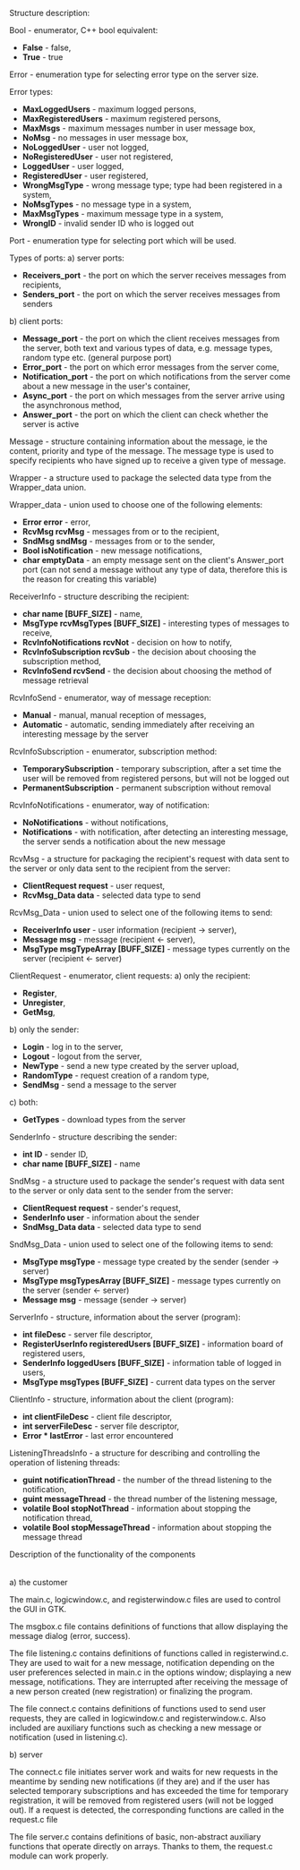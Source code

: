 Structure description:



Bool - enumerator, C++ bool equivalent:
  - **False** - false,
  - **True** - true



Error - enumeration type for selecting error type on the server size.

Error types:
  - **MaxLoggedUsers** - maximum logged persons,
  - **MaxRegisteredUsers** - maximum registered persons,
  - **MaxMsgs** - maximum messages number in user message box,
  - **NoMsg** - no messages in user message box,
  - **NoLoggedUser** - user not logged,
  - **NoRegisteredUser** - user not registered,
  - **LoggedUser** - user logged,
  - **RegisteredUser** - user registered,
  - **WrongMsgType** - wrong message type; type had been registered in a system,
  - **NoMsgTypes** - no message type in a system,
  - **MaxMsgTypes** - maximum message type in a system,
  - **WrongID** - invalid sender ID who is logged out




Port - enumeration type for selecting port which will be used.

Types of ports:
a) server ports:
  - **Receivers_port** - the port on which the server receives messages from recipients,
  - **Senders_port** - the port on which the server receives messages from senders

b) client ports:
  - **Message_port** - the port on which the client receives messages from the server, both text and various types of data, e.g. message types, random type etc. (general purpose port)
  - **Error_port** - the port on which error messages from the server come,
  - **Notification_port** - the port on which notifications from the server come about a new message in the user's container,
  - **Async_port** - the port on which messages from the server arrive using the asynchronous method,
  - **Answer_port** - the port on which the client can check whether the server is active





Message - structure containing information about the message, ie the content, priority and type of the message.
The message type is used to specify recipients who have signed up to receive a given type of message.







Wrapper - a structure used to package the selected data type from the Wrapper_data union.




Wrapper_data - union used to choose one of the following elements:
  - **Error error** - error,
  - **RcvMsg rcvMsg** - messages from or to the recipient,
  - **SndMsg sndMsg** - messages from or to the sender,
  - **Bool isNotification** - new message notifications,
  - **char emptyData** - an empty message sent on the client's Answer_port port (can not send a message without any type of data, therefore this is the reason for creating this variable)



ReceiverInfo - structure describing the recipient:
  - **char name [BUFF_SIZE]** - name,
  - **MsgType rcvMsgTypes [BUFF_SIZE]** - interesting types of messages to receive,
  - **RcvInfoNotifications rcvNot** - decision on how to notify,
  - **RcvInfoSubscription rcvSub** - the decision about choosing the subscription method,
  - **RcvInfoSend rcvSend** - the decision about choosing the method of message retrieval





RcvInfoSend - enumerator, way of message reception:
  - **Manual** - manual, manual reception of messages,
  - **Automatic** - automatic, sending immediately after receiving an interesting message by the server




RcvInfoSubscription - enumerator, subscription method:
  - **TemporarySubscription** - temporary subscription, after a set time the user will be removed from registered persons, but will not be logged out
  - **PermanentSubscription** - permanent subscription without removal




RcvInfoNotifications - enumerator, way of notification:
  - **NoNotifications** - without notifications,
  - **Notifications** - with notification, after detecting an interesting message, the server sends a notification about the new message




RcvMsg - a structure for packaging the recipient's request with data sent to the server or only data sent to the recipient from the server:
  - **ClientRequest request** - user request,
  - **RcvMsg_Data data** - selected data type to send



RcvMsg_Data - union used to select one of the following items to send:
  - **ReceiverInfo user** - user information (recipient -> server),
  - **Message msg** - message (recipient <- server),
  - **MsgType msgTypeArray [BUFF_SIZE]** - message types currently on the server (recipient <- server)




ClientRequest - enumerator, client requests:
a) only the recipient:
  - **Register**,
  - **Unregister**,
  - **GetMsg**,

b) only the sender:
  - **Login** - log in to the server,
  - **Logout** - logout from the server,
  - **NewType** - send a new type created by the server upload,
  - **RandomType** - request creation of a random type,
  - **SendMsg** - send a message to the server

c) both:
  - **GetTypes** - download types from the server





SenderInfo - structure describing the sender:
  - **int ID** - sender ID,
  - **char name [BUFF_SIZE]** - name




SndMsg - a structure used to package the sender's request with data sent to the server or only data sent to the sender from the server:
- **ClientRequest request** - sender's request,
- **SenderInfo user** - information about the sender
- **SndMsg_Data data** - selected data type to send




SndMsg_Data - union used to select one of the following items to send:
- **MsgType msgType** - message type created by the sender (sender -> server)
- **MsgType msgTypesArray [BUFF_SIZE]** - message types currently on the server (sender <- server)
- **Message msg** - message (sender -> server)





ServerInfo - structure, information about the server (program):
- **int fileDesc** - server file descriptor,
- **RegisterUserInfo registeredUsers [BUFF_SIZE]** - information board of registered users,
- **SenderInfo loggedUsers [BUFF_SIZE]** - information table of logged in users,
- **MsgType msgTypes [BUFF_SIZE]** - current data types on the server





ClientInfo - structure, information about the client (program):
- **int clientFileDesc** - client file descriptor,
- **int serverFileDesc** - server file descriptor,
- **Error * lastError** - last error encountered





ListeningThreadsInfo - a structure for describing and controlling the operation of listening threads:
- **guint notificationThread** - the number of the thread listening to the notification,
- **guint messageThread** - the thread number of the listening message,
- **volatile Bool stopNotThread** - information about stopping the notification thread,
- **volatile Bool stopMessageThread** - information about stopping the message thread


Description of the functionality of the components
######
a) the customer




The main.c, logicwindow.c, and registerwindow.c files are used to control the GUI in GTK.

The msgbox.c file contains definitions of functions that allow displaying the message dialog (error, success).

The file listening.c contains definitions of functions called in registerwind.c. They are used to wait for a new message, notification depending on the user preferences selected in main.c in the options window; displaying a new message, notifications. They are interrupted after receiving the message of a new person created (new registration) or finalizing the program.

The file connect.c contains definitions of functions used to send user requests, they are called in logicwindow.c and registerwindow.c.
Also included are auxiliary functions such as checking a new message or notification (used in listening.c).




b) server


The connect.c file initiates server work and waits for new requests in the meantime by sending new notifications (if they are) and if the user has selected temporary subscriptions and has exceeded the time for temporary registration, it will be removed from registered users (will not be logged out). If a request is detected, the corresponding functions are called in the request.c file


The file server.c contains definitions of basic, non-abstract auxiliary functions that operate directly on arrays. Thanks to them, the request.c module can work properly.
